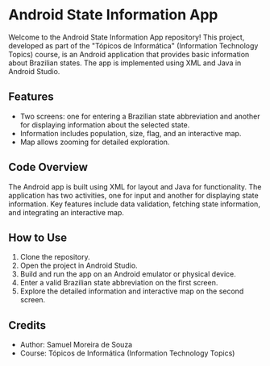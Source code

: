 # Android State Information App

Welcome to the Android State Information App repository! This project, developed as part of the "Tópicos de Informática" (Information Technology Topics) course, is an Android application that provides basic information about Brazilian states. The app is implemented using XML and Java in Android Studio.

## Features
- Two screens: one for entering a Brazilian state abbreviation and another for displaying information about the selected state.
- Information includes population, size, flag, and an interactive map.
- Map allows zooming for detailed exploration.

## Code Overview
The Android app is built using XML for layout and Java for functionality. The application has two activities, one for input and another for displaying state information. Key features include data validation, fetching state information, and integrating an interactive map.

## How to Use
1. Clone the repository.
2. Open the project in Android Studio.
3. Build and run the app on an Android emulator or physical device.
4. Enter a valid Brazilian state abbreviation on the first screen.
5. Explore the detailed information and interactive map on the second screen.

<!--
## Screenshots
Include screenshots of the app interface, demonstrating the gameplay and user interactions.
-->

## Credits
- Author: Samuel Moreira de Souza
- Course: Tópicos de Informática (Information Technology Topics)
